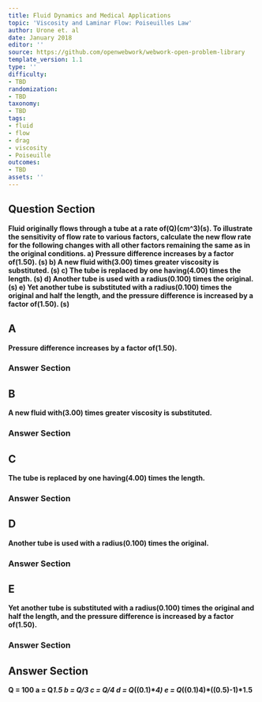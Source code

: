 ```yaml
---
title: Fluid Dynamics and Medical Applications
topic: 'Viscosity and Laminar Flow: Poiseuilles Law'
author: Urone et. al
date: January 2018
editor: ''
source: https://github.com/openwebwork/webwork-open-problem-library
template_version: 1.1
type: ''
difficulty:
- TBD
randomization:
- TBD
taxonomy:
- TBD
tags:
- fluid
- flow
- drag
- viscosity
- Poiseuille
outcomes:
- TBD
assets: ''
---
```


## Question Section 

<b>
Fluid originally flows through a tube at a rate of(Q)(cm^3)(s). To illustrate the sensitivity of flow rate to various factors, calculate the new flow rate for the following changes with all other factors remaining the same as in the original conditions.
a) Pressure difference increases by a factor of(1.50). 
(s)
b) A new fluid with(3.00) times greater viscosity is substituted. 
(s)
c) The tube is replaced by one having(4.00) times the length.
(s)
d) Another tube is used with a radius(0.100) times the original. 
(s)
e) Yet another tube is substituted with a radius(0.100) times the original and half the length, and the pressure difference is increased by a factor of(1.50).
(s)

## A
Pressure difference increases by a factor of(1.50). 
### Answer Section
## B
A new fluid with(3.00) times greater viscosity is substituted. 
### Answer Section
## C
The tube is replaced by one having(4.00) times the length.
### Answer Section
## D
Another tube is used with a radius(0.100) times the original. 
### Answer Section
## E
Yet another tube is substituted with a radius(0.100) times the original and half the length, and the pressure difference is increased by a factor of(1.50).
### Answer Section


## Answer Section

Q = 100
a = Q*1.5
b = Q/3
c = Q/4
d = Q*((0.1)**4)
e = Q*((0.1)**4)*((0.5)**-1)*1.5